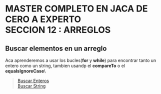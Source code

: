 # MASTER COMPLETO EN JACA DE CERO A EXPERTO <br> SECCION 12 : ARREGLOS

## Buscar elementos en un arreglo

Aca aprenderemos a usar los bucles(**for** y **while**) para encontrar tanto un entero como un string, tambien usandp
el **compareTo** o el **equalsIgnoreCase**\
> [Buscar Enteros](src/PPBuscarArregloInt.java) \
> [Buscar String](src/PPBuscarArregloString.java)

